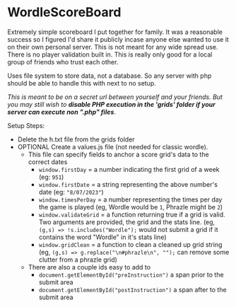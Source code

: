 # WordleScoreBoard

Extremely simple scoreboard I put together for family. 
It was a reasonable success so I figured I'd share it publicly incase anyone else wanted to use it on their own personal server. This is not meant for any wide spread use. 
There is no player validation built in. 
This is really only good for a local group of friends who trust each other.

Uses file system to store data, not a database. So any server with php should be able to handle this with next to no setup.

*This is meant to be on a secret url between yourself and your friends. But you may still wish to __disable PHP execution in the 'grids' folder if your server can execute non ".php" files__*.

Setup Steps:
- Delete the h.txt file from the grids folder
- OPTIONAL Create a values.js file (not needed for classic wordle).
  - This file can specify fields to anchor a score grid's data to the correct dates 
    - `window.firstDay` = a number indicating the first grid of a week (eg: `951`)
    - `window.firstDate` = a string representing the above number's date (eg: `"8/07/2023"`)
    - `window.timesPerDay` = a number representing the times per day the game is played (eg, Wordle would be `1`, Phrazle might be `2`)
    - `window.validateGrid` = a function returning true if a grid is valid. Two arguments are provided, the grid and the stats line. (eg, `(g,s) => !s.includes("Wordle");` would not submit a grid if it contains the word "Wordle" in it's stats line)
    - `window.gridClean` = a function to clean a cleaned up grid string (eg, `(g,s) => g.replace("\n#phrazle\n", "");` can remove some clutter from a phrazle grid)
  - There are also a couple ids easy to add to
    - `document.getElementById("preInstruction")` a span prior to the submit area
    - `document.getElementById("postInstruction")` a span after to the submit area
